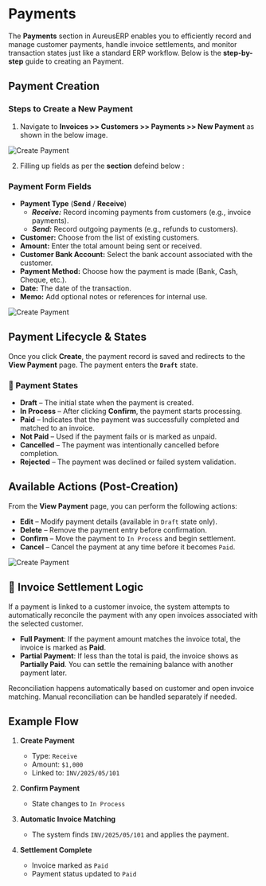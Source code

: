 # Payments

The **Payments** section in AureusERP enables you to efficiently record and manage customer payments, handle invoice settlements, and monitor transaction states just like a standard ERP workflow. Below is the **step-by-step** guide to creating an Payment.

## Payment Creation

### Steps to Create a New Payment

1. Navigate to **Invoices >> Customers >> Payments >> New Payment** as shown in the below image.

![Create Payment](../../../images/payment_create_1.png)

2.  Filling up fields as per the **section** defeind below :

### Payment Form Fields

- **Payment Type** (**Send** / **Receive**)
  - **_Receive:_** Record incoming payments from customers (e.g., invoice payments).
  - **_Send:_** Record outgoing payments (e.g., refunds to customers).
- **Customer:** Choose from the list of existing customers.
- **Amount:** Enter the total amount being sent or received.
- **Customer Bank Account:** Select the bank account associated with the customer.
- **Payment Method:** Choose how the payment is made (Bank, Cash, Cheque, etc.).
- **Date:** The date of the transaction.
- **Memo:** Add optional notes or references for internal use.

![Create Payment](../../../images/payment_create_form.png)

## Payment Lifecycle & States

Once you click **Create**, the payment record is saved and redirects to the **View Payment** page. The payment enters the **`Draft`** state.

### 🎯 Payment States

- **Draft** – The initial state when the payment is created.
- **In Process** – After clicking **Confirm**, the payment starts processing.
- **Paid** – Indicates that the payment was successfully completed and matched to an invoice.
- **Not Paid** – Used if the payment fails or is marked as unpaid.
- **Cancelled** – The payment was intentionally cancelled before completion.
- **Rejected** – The payment was declined or failed system validation.

## Available Actions (Post-Creation)

From the **View Payment** page, you can perform the following actions:

- **Edit** – Modify payment details (available in `Draft` state only).
- **Delete** – Remove the payment entry before confirmation.
- **Confirm** – Move the payment to `In Process` and begin settlement.
- **Cancel** – Cancel the payment at any time before it becomes `Paid`.

![Create Payment](../../../images/payment_create_view.png)

## 🧾 Invoice Settlement Logic

If a payment is linked to a customer invoice, the system attempts to automatically reconcile the payment with any open invoices associated with the selected customer.

- **Full Payment**: If the payment amount matches the invoice total, the invoice is marked as **Paid**.
- **Partial Payment**: If less than the total is paid, the invoice shows as **Partially Paid**. You can settle the remaining balance with another payment later.

Reconciliation happens automatically based on customer and open invoice matching. Manual reconciliation can be handled separately if needed.

## Example Flow

1. **Create Payment**

   - Type: `Receive`
   - Amount: `$1,000`
   - Linked to: `INV/2025/05/101`

2. **Confirm Payment**

   - State changes to `In Process`

3. **Automatic Invoice Matching**

   - The system finds `INV/2025/05/101` and applies the payment.

4. **Settlement Complete**
   - Invoice marked as `Paid`
   - Payment status updated to `Paid`
